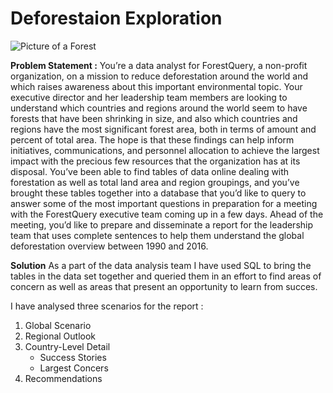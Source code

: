 # Deforestaion Exploration
![Picture of a Forest](https://www.ceres.org/sites/default/files/2020-06/IG%20Deforestation%206_2020%20banner_0.png "Deforestation Exploration Project")

**Problem Statement :** You’re a data analyst for ForestQuery, a non-profit organization, on a mission to reduce deforestation around the world and which raises awareness about this important environmental topic.  Your executive director and her leadership team members are looking to understand which countries and regions around the world seem to have forests that have been shrinking in size, and also which countries and regions have the most significant forest area, both in terms of amount and percent of total area. The hope is that these findings can help inform initiatives, communications, and personnel allocation to achieve the largest impact with the precious few resources that the organization has at its disposal.  You’ve been able to find tables of data online dealing with forestation as well as total land area and region groupings, and you’ve brought these tables together into a database that you’d like to query to answer some of the most important questions in preparation for a meeting with the ForestQuery executive team coming up in a few days. Ahead of the meeting, you’d like to prepare and disseminate a report for the leadership team that uses complete sentences to help them understand the global deforestation overview between 1990 and 2016.

**Solution** 
As a part of the data analysis team I have used SQL to bring the tables in the data set together and queried them in an effort to find areas of concern as well as areas that present an opportunity to learn from succes.

I have analysed three scenarios for the report :

1. Global Scenario
2. Regional Outlook
3. Country-Level Detail
    * Success Stories
    * Largest Concers
4. Recommendations


